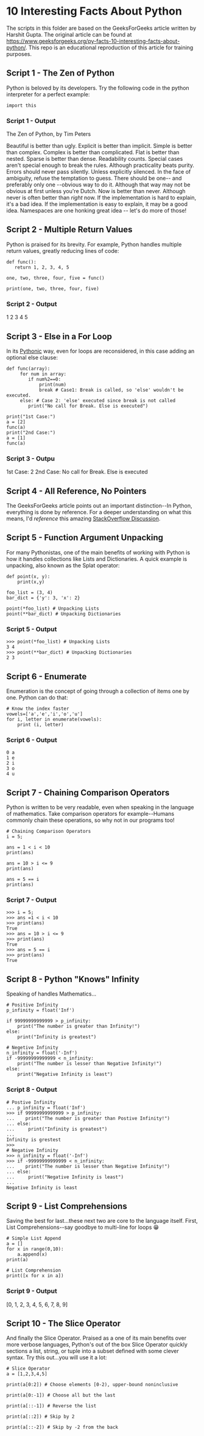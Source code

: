# 10 Interesting Facts About Python
The scripts in this folder are based on the GeeksForGeeks article written by Harshit Gupta. The original article can be found at https://www.geeksforgeeks.org/py-facts-10-interesting-facts-about-python/. This repo is an educational reproduction of this article for training purposes.

## Script 1 - The Zen of Python
Python is beloved by its developers. Try the following code in the python interpreter for a perfect example:
```
import this
```
### Script 1 - Output
The Zen of Python, by Tim Peters

Beautiful is better than ugly.
Explicit is better than implicit.
Simple is better than complex.
Complex is better than complicated.
Flat is better than nested.
Sparse is better than dense.
Readability counts.
Special cases aren't special enough to break the rules.
Although practicality beats purity.
Errors should never pass silently.
Unless explicitly silenced.
In the face of ambiguity, refuse the temptation to guess.
There should be one-- and preferably only one --obvious way to do it.
Although that way may not be obvious at first unless you're Dutch.
Now is better than never.
Although never is often better than *right* now.
If the implementation is hard to explain, it's a bad idea.
If the implementation is easy to explain, it may be a good idea.
Namespaces are one honking great idea -- let's do more of those!

## Script 2 - Multiple Return Values
Python is praised for its brevity. For example, Python handles multiple return values, greatly reducing lines of code:
```
def func(): 
   return 1, 2, 3, 4, 5
  
one, two, three, four, five = func() 
  
print(one, two, three, four, five)
```
### Script 2 - Output
1 2 3 4 5

## Script 3 - Else in a For Loop
In its [Pythonic](https://stackoverflow.com/questions/25011078/what-does-pythonic-mean) way, even for loops are reconsidered, in this case adding an optional else clause:
```
def func(array): 
     for num in array: 
        if num%2==0: 
            print(num) 
            break # Case1: Break is called, so 'else' wouldn't be executed. 
     else: # Case 2: 'else' executed since break is not called 
        print("No call for Break. Else is executed")  
  
print("1st Case:") 
a = [2] 
func(a) 
print("2nd Case:") 
a = [1] 
func(a)
```
### Script 3 - Outpu
1st Case:
2
2nd Case:
No call for Break. Else is executed

## Script 4 - All Reference, No Pointers
The GeeksForGeeks article points out an important distinction--In Python, everything is done by reference. For a deeper understanding on what this means, I'd *reference* this amazing [StackOverflow Discussion](https://stackoverflow.com/questions/373419/whats-the-difference-between-passing-by-reference-vs-passing-by-value).

## Script 5 - Function Argument Unpacking
For many Pythonistas, one of the main benefits of working with Python is how it handles collections like Lists and Dictionaries. A quick example is unpacking, also known as the Splat operator:
```
def point(x, y): 
    print(x,y) 
  
foo_list = (3, 4) 
bar_dict = {'y': 3, 'x': 2} 
  
point(*foo_list) # Unpacking Lists 
point(**bar_dict) # Unpacking Dictionaries 
```
### Script 5 - Output
```
>>> point(*foo_list) # Unpacking Lists
3 4
>>> point(**bar_dict) # Unpacking Dictionaries
2 3
```

## Script 6 - Enumerate
Enumeration is the concept of going through a collection of items one by one. Python can do that:
```
# Know the index faster 
vowels=['a','e','i','o','u'] 
for i, letter in enumerate(vowels): 
    print (i, letter) 
```
### Script 6 - Output
```
0 a
1 e
2 i
3 o
4 u
```
## Script 7 - Chaining Comparison Operators
Python is written to be very readable, even when speaking in the language of mathematics. Take comparison operators for example--Humans commonly chain these operations, so why not in our programs too!
```
# Chaining Comparison Operators 
i = 5; 
  
ans = 1 < i < 10
print(ans) 
  
ans = 10 > i <= 9
print(ans) 
  
ans = 5 == i 
print(ans) 
```

### Script 7 - Output
```
>>> i = 5;
>>> ans =1 < i < 10
>>> print(ans)
True
>>> ans = 10 > i <= 9
>>> print(ans)
True
>>> ans = 5 == i
>>> print(ans)
True
```

## Script 8 - Python "Knows" Infinity
Speaking of handles Mathematics...
```
# Positive Infinity 
p_infinity = float('Inf') 
  
if 99999999999999 > p_infinity: 
    print("The number is greater than Infinity!") 
else: 
    print("Infinity is greatest") 
  
# Negetive Infinity 
n_infinity = float('-Inf') 
if -99999999999999 < n_infinity: 
    print("The number is lesser than Negative Infinity!") 
else: 
    print("Negative Infinity is least") 
```
### Script 8 - Output
```
# Postive Infinity
... p_infinity = float('Inf')
>>> if 99999999999999 > p_infinity:
...    print("The number is greater than Postive Infinity!")
... else:
...     print("Infinity is greatest")
...
Infinity is grestest
>>>
# Negative Infinity
>>> n_infinity = float('-Inf')
>>> if -99999999999999 < n_infinity:
...    print("The number is lesser than Negative Infinity!")
... else:
...     print("Negative Infinity is least")
...
Negative Infinity is least
```

## Script 9 - List Comprehensions
Saving the best for last...these next two are core to the language itself. First, List Comprehensions--say goodbye to multi-line for loops :grin:
```
# Simple List Append 
a = [] 
for x in range(0,10): 
    a.append(x) 
print(a) 
  
# List Comprehension 
print([x for x in a]) 
```
### Script 9 - Output
[0, 1, 2, 3, 4, 5, 6, 7, 8, 9]


## Script 10 - The Slice Operator
And finally the Slice Operator. Praised as a one of its main benefits over more verbose languages, Python's out of the box Slice Operator quickly sections a list, string, or tuple into a subset defined with some clever syntax. Try this out...you will use it a lot:
```
# Slice Operator 
a = [1,2,3,4,5] 
  
print(a[0:2]) # Choose elements [0-2), upper-bound noninclusive 
  
print(a[0:-1]) # Choose all but the last 
  
print(a[::-1]) # Reverse the list 
  
print(a[::2]) # Skip by 2 
  
print(a[::-2]) # Skip by -2 from the back 
```